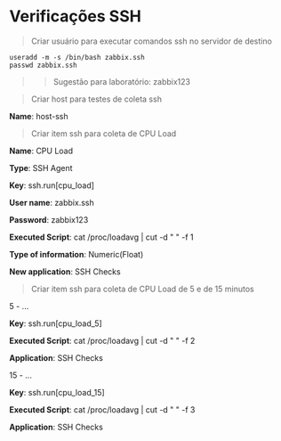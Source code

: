 # Verificações SSH

> Criar usuário para executar comandos ssh no servidor de destino

```
useradd -m -s /bin/bash zabbix.ssh
passwd zabbix.ssh
```
>> Sugestão para laboratório: zabbix123

> Criar host para testes de coleta ssh

**Name**: host-ssh

> Criar item ssh para coleta de CPU Load

**Name**: CPU Load

**Type**: SSH Agent

**Key**: ssh.run[cpu_load]

**User name**: zabbix.ssh

**Password**: zabbix123

**Executed Script**: cat /proc/loadavg | cut -d " " -f 1

**Type of information**: Numeric(Float)

**New application**: SSH Checks


> Criar item ssh para coleta de CPU Load de 5 e de 15 minutos

5 - ...

**Key**: ssh.run[cpu_load_5]

**Executed Script**: cat /proc/loadavg | cut -d " " -f 2

**Application**: SSH Checks

15 - ...

**Key**: ssh.run[cpu_load_15]

**Executed Script**: cat /proc/loadavg | cut -d " " -f 3

**Application**: SSH Checks

